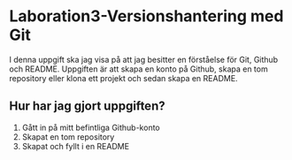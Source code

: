 # Laboration3-Versionshantering med Git
I denna uppgift ska jag visa på att jag besitter en förståelse för Git, Github och README. Uppgiften är att skapa en konto på Github, skapa en tom repository eller klona ett projekt och sedan skapa en README.

## Hur har jag gjort uppgiften?
1. Gått in på mitt befintliga Github-konto
2. Skapat en tom repository
3. Skapat och fyllt i en README